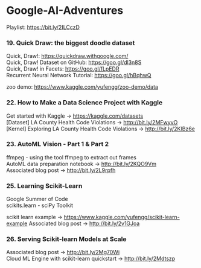 # Google-AI-Adventures

Playlist: https://bit.ly/2ILCczD

### 19. Quick Draw: the biggest doodle dataset

Quick, Draw!: https://quickdraw.withgoogle.com/  
Quick, Draw! Dataset on GitHub: https://goo.gl/dl3n8S  
Quick, Draw! in Facets: https://goo.gl/fLpEDR  
Recurrent Neural Network Tutorial: https://goo.gl/hBqhwQ  

zoo demo: https://www.kaggle.com/yufengg/zoo-demo/data  


### 22. How to Make a Data Science Project with Kaggle  

Get started with Kaggle → https://kaggle.com/datasets  
[Dataset] LA County Health Code Violations → http://bit.ly/2MFwyvO  
[Kernel] Exploring LA County Health Code Violations → http://bit.ly/2KIBz6e  


### 23. AutoML Vision - Part 1 & Part 2

ffmpeg - using the tool ffmpeg to extract out frames  
AutoML data preparation notebook → http://bit.ly/2KQO9Vm  
Associated blog post → http://bit.ly/2L9rpfh  


### 25. Learning Scikit-Learn  

Google Summer of Code  
scikits.learn  -  sciPy  Toolkit

scikit learn example → https://www.kaggle.com/yufengg/scikit-learn-example
Associated blog post → http://bit.ly/2v1GJoa


### 26. Serving Scikit-learn Models at Scale

Associated blog post → http://bit.ly/2Mg70Wi  
Cloud ML Engine with scikit-learn quickstart → http://bit.ly/2Mdtszp  


